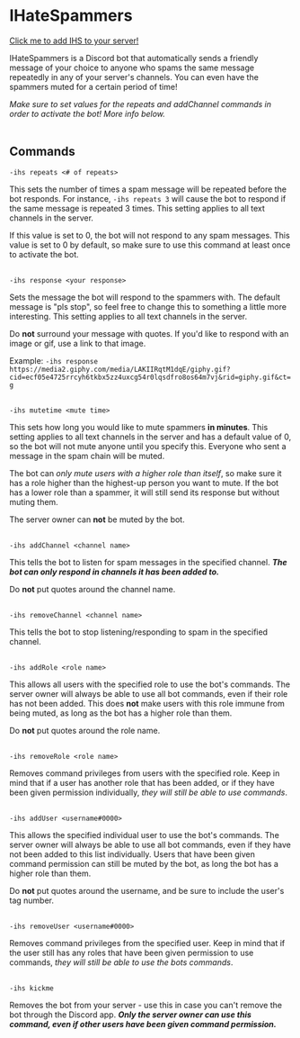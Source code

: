 # IHateSpammers

[Click me to add IHS to your server!](https://discord.com/api/oauth2/authorize?client_id=973090364804194334&permissions=1099511627776&scope=bot)

IHateSpammers is a Discord bot that automatically sends a friendly message of your choice to anyone who spams the same message repeatedly in any of your server's channels. You can even have the spammers muted for a certain period of time!

*Make sure to set values for the repeats and addChannel commands in order to activate the bot! More info below.*
<br/>
<br/>

## **Commands**

`-ihs repeats <# of repeats>`

This sets the number of times a spam message will be repeated before the bot responds.
For instance, `-ihs repeats 3` will cause the bot to respond if the same message is repeated 3 times. This setting applies to all text channels in the server.

If this value is set to 0, the bot will not respond to any spam messages. This value is set to 0 by default, so make sure to use this command at least once to activate the bot.
<br/>
<br/>

`-ihs response <your response>`

Sets the message the bot will respond to the spammers with. The default message is "pls stop", so feel free to change this to something a little more interesting. This setting applies to all text channels in the server.

Do **not** surround your message with quotes. If you'd like to respond with an image or gif, use a link to that image. 

Example: `-ihs response https://media2.giphy.com/media/LAKIIRqtM1dqE/giphy.gif?cid=ecf05e4725rrcyh6tkbx5zz4uxcg54r0lqsdfro8os64m7vj&rid=giphy.gif&ct=g` 
<br/>
<br/>

`-ihs mutetime <mute time>`

This sets how long you would like to mute spammers **in minutes**. This setting applies to all text channels in the server and has a default value of 0, so the bot will not mute anyone until you specify this. Everyone who sent a message in the spam chain will be muted.

The bot can *only mute users with a higher role than itself*, so make sure it has a role higher than the highest-up person you want to mute. If the bot has a lower role than a spammer, it will still send its response but without muting them.

The server owner can **not** be muted by the bot.
<br/>
<br/>

`-ihs addChannel <channel name>`

This tells the bot to listen for spam messages in the specified channel. ***The bot can only respond in channels it has been added to.***

Do **not** put quotes around the channel name.
<br/>
<br/>

`-ihs removeChannel <channel name>`

This tells the bot to stop listening/responding to spam in the specified channel.
<br/>
<br/>

`-ihs addRole <role name>`

This allows all users with the specified role to use the bot's commands. The server owner will always be able to use all bot commands, even if their role has not been added. This does **not** make users with this role immune from being muted, as long as the bot has a higher role than them.

Do **not** put quotes around the role name.
<br/>
<br/>

`-ihs removeRole <role name>`

Removes command privileges from users with the specified role. Keep in mind that if a user has another role that has been added, or if they have been given permission individually, *they will still be able to use commands*.
<br/>
<br/>

`-ihs addUser <username#0000>`

This allows the specified individual user to use the bot's commands. The server owner will always be able to use all bot commands, even if they have not been added to this list individually. Users that have been given command permission can still be muted by the bot, as long the bot has a higher role than them.

Do **not** put quotes around the username, and be sure to include the user's tag number.
<br/>
<br/>

`-ihs removeUser <username#0000>`

Removes command privileges from the specified user. Keep in mind that if the user still has any roles that have been given permission to use commands, *they will still be able to use the bots commands*.
<br/>
<br/>

`-ihs kickme`

Removes the bot from your server - use this in case you can't remove the bot through the Discord app. ***Only the server owner can use this command, even if other users have been given command permission.***